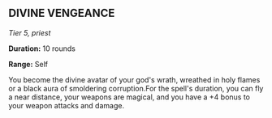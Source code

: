 ## DIVINE VENGEANCE

_Tier 5, priest_

**Duration:** 10 rounds

**Range:** Self

You become the divine avatar of your god's wrath, wreathed in holy flames or a black aura of smoldering corruption.For the spell's duration, you can fly a near distance, your weapons are magical, and you have a +4 bonus to your weapon attacks and damage.

